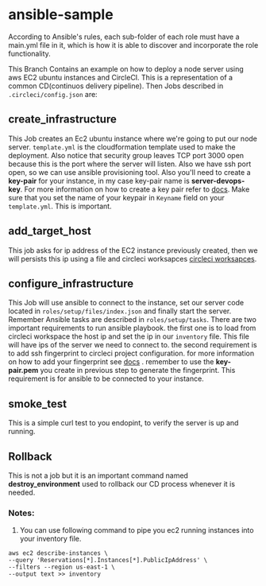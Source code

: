 # ansible-sample

According to Ansible's rules, each sub-folder of each role must have a main.yml file in it, which is how it is able to discover and incorporate the role functionality.

This Branch Contains an example on how to deploy a node server using aws EC2 ubuntu instances and CircleCI. This is a representation of a common CD(continuos delivery pipeline). Then Jobs described in `.circleci/config.json` are:

## create_infrastructure

This Job creates an Ec2 ubuntu instance where we're going to put our node server. `template.yml` is the cloudformation template used to make the deployment. Also notice that security group leaves TCP port 3000 open because this is the port where the server will listen. Also we have ssh port open, so we can use ansible provisioning tool. Also you'll need to create a **key-pair** for your instance, in my case key-pair name is **server-devops-key**. For more information on how to create a key pair refer to [docs](https://docs.aws.amazon.com/AWSEC2/latest/UserGuide/ec2-key-pairs.html). Make sure that you set the name of your keypair in `Keyname` field on your `template.yml`. This is important.

## add_target_host

This job asks for ip address of the EC2 instance previously created, then we will persists this ip using a file and circleci worksapces [circleci worksapces](https://circleci.com/docs/2.0/configuration-reference/#persist_to_workspace).

## configure_infrastructure

This Job will use ansible to connect to the instance, set our server code located in `roles/setup/files/index.json` and finally start the server. Remember Ansible tasks are described in `roles/setup/tasks`. There are two important requirements to run ansible playbook. the first one is to load from circleci workspace the host ip and set the ip in our `inventory` file. This file will have ips of the server we need to connect to. the second requirement is to add ssh fingerprint to circleci project configuration. for more information on how to add your fingerprint see [docs](https://circleci.com/docs/2.0/add-ssh-key/) . remember to use the **key-pair.pem** you create in previous step to generate the fingerprint. This requirement is for ansible to be connected to your instance.

## smoke_test

This is a simple curl test to you endopint, to verify the server is up and running.

## Rollback

This is not a job but it is an important command named **destroy_environment** used to rollback our CD process whenever it is needed.

### Notes:

1. You can use following command to pipe you ec2 running instances into your inventory file.

```
aws ec2 describe-instances \
--query 'Reservations[*].Instances[*].PublicIpAddress' \
--filters --region us-east-1 \
--output text >> inventory
```
